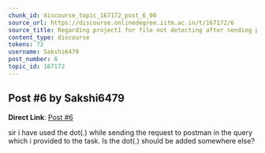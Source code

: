 ```yaml
---
chunk_id: discourse_topic_167172_post_6_00
source_url: https://discourse.onlinedegree.iitm.ac.in/t/167172/6
source_title: Regarding project1 for file not detecting after sending post request
content_type: discourse
tokens: 72
username: Sakshi6479
post_number: 6
topic_id: 167172
---
```


## Post #6 by Sakshi6479

**Direct Link**: [Post #6](https://discourse.onlinedegree.iitm.ac.in/t/167172/6)

sir i have used the dot(.) while sending the request to postman in the query which i provided to the task. Is the dot(.) should be added somewhere else?
